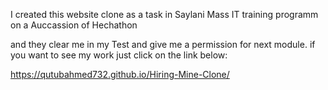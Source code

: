 I created this website clone as a task in Saylani Mass IT training programm on a Auccassion of Hechathon 

and they clear me in my Test and give me a permission for next module.
if you want to see my work just click on the link below:

https://qutubahmed732.github.io/Hiring-Mine-Clone/

